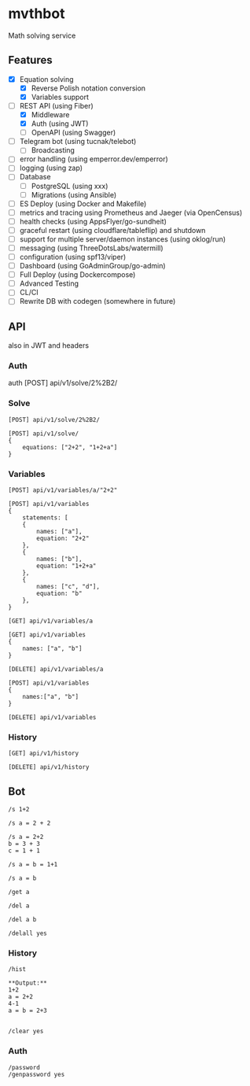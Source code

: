 # mvthbot
Math solving service

## Features

- [x] Equation solving
    - [x] Reverse Polish notation conversion
    - [x] Variables support
- [ ] REST API (using Fiber)
    - [x] Middleware
    - [x] Auth (using JWT)
    - [ ] OpenAPI (using Swagger)
- [ ] Telegram bot (using tucnak/telebot)
    - [ ] Broadcasting
- [ ] error handling (using emperror.dev/emperror)
- [ ] logging (using zap)
- [ ] Database
    - [ ] PostgreSQL (using xxx)
    - [ ] Migrations (using Ansible)
- [ ] ES Deploy (using Docker and Makefile)
- [ ] metrics and tracing using Prometheus and Jaeger (via OpenCensus)
- [ ] health checks (using AppsFlyer/go-sundheit)
- [ ] graceful restart (using cloudflare/tableflip) and shutdown
- [ ] support for multiple server/daemon instances (using oklog/run)
- [ ] messaging (using ThreeDotsLabs/watermill)
- [ ] configuration (using spf13/viper)
- [ ] Dashboard (using GoAdminGroup/go-admin)
- [ ] Full Deploy (using Dockercompose)
- [ ] Advanced Testing
- [ ] CL/CI
- [ ] Rewrite DB with codegen (somewhere in future)

## API

also in JWT and headers

### Auth

auth
    [POST] api/v1/solve/2%2B2/

### Solve

    [POST] api/v1/solve/2%2B2/

    [POST] api/v1/solve/
    {
        equations: ["2+2", "1+2+a"]
    }

### Variables

    [POST] api/v1/variables/a/"2+2"

    [POST] api/v1/variables
    {
        statements: [
        {
            names: ["a"], 
            equation: "2+2"
        },
        {
            names: ["b"], 
            equation: "1+2+a"
        },
        {
            names: ["c", "d"], 
            equation: "b"
        },
    }

    [GET] api/v1/variables/a

    [GET] api/v1/variables
    {
        names: ["a", "b"]
    }

    [DELETE] api/v1/variables/a

    [POST] api/v1/variables
    {
        names:["a", "b"]
    }

    [DELETE] api/v1/variables

### History

    [GET] api/v1/history

    [DELETE] api/v1/history

## Bot

    /s 1+2

    /s a = 2 + 2

    /s a = 2+2
    b = 3 + 3
    c = 1 + 1

    /s a = b = 1+1

    /s a = b

    /get a

    /del a

    /del a b

    /delall yes

### History
    /hist

    **Output:**
    1+2
    a = 2+2
    4-1
    a = b = 2+3

    
    /clear yes


### Auth
    /password
    /genpassword yes




